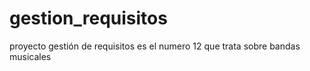 # gestion_requisitos
proyecto gestión de requisitos es el numero 12 que trata sobre bandas musicales
